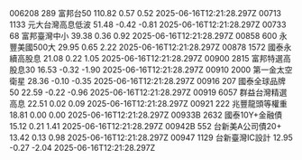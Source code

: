 006208	289	富邦台50	110.82	0.57	0.52	2025-06-16T12:21:28.297Z
00713	1133	元大台灣高息低波	51.48	-0.42	-0.81	2025-06-16T12:21:28.297Z
00733	68	富邦臺灣中小	39.38	0.36	0.92	2025-06-16T12:21:28.297Z
00858	600	永豐美國500大	29.95	0.65	2.22	2025-06-16T12:21:28.297Z
00878	1572	國泰永續高股息	21.08	0.22	1.05	2025-06-16T12:21:28.297Z
00900	2815	富邦特選高股息30	16.53	-0.32	-1.90	2025-06-16T12:21:28.297Z
00910	2000	第一金太空衛星	28.36	-0.10	-0.35	2025-06-16T12:21:28.297Z
00916	207	國泰全球品牌50	22.59	-0.22	-0.96	2025-06-16T12:21:28.297Z
00919	6057	群益台灣精選高息	22.51	0.02	0.09	2025-06-16T12:21:28.297Z
00921	222	兆豐龍頭等權重	18.81	0.00	0.00	2025-06-16T12:21:28.297Z
00933B	2632	國泰10Y+金融債	15.12	0.21	1.41	2025-06-16T12:21:28.297Z
00942B	552	台新美A公司債20+	13.42	0.13	0.98	2025-06-16T12:21:28.297Z
00947	1129	台新臺灣IC設計	12.95	-0.27	-2.04	2025-06-16T12:21:28.297Z